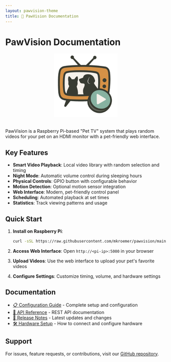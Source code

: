 ```yaml
---
layout: pawvision-theme
title: 🐾 PawVision Documentation
---
```


# PawVision Documentation

<div style="text-align: center; margin-bottom: 2rem;">
  <img src="pawvision.png" alt="PawVision Logo" height="200"/>
</div>

PawVision is a Raspberry Pi-based "Pet TV" system that plays random videos for your pet on an HDMI monitor with a pet-friendly web interface.

## Key Features

- **Smart Video Playback**: Local video library with random selection and timing
- **Night Mode**: Automatic volume control during sleeping hours
- **Physical Controls**: GPIO button with configurable behavior
- **Motion Detection**: Optional motion sensor integration
- **Web Interface**: Modern, pet-friendly control panel
- **Scheduling**: Automated playback at set times
- **Statistics**: Track viewing patterns and usage

## Quick Start

1. **Install on Raspberry Pi**:

   ```bash
   curl -sSL https://raw.githubusercontent.com/mkroemer/pawvision/main/install.sh | bash
   ```
2. **Access Web Interface**:
   Open `http://<pi-ip>:5000` in your browser
3. **Upload Videos**:
   Use the web interface to upload your pet's favorite videos
4. **Configure Settings**:
   Customize timing, volume, and hardware settings

## Documentation

- [📋 Configuration Guide](configuration.html) - Complete setup and configuration
- [🔌 API Reference](api.html) - REST API documentation
- [📝 Release Notes](releases.html) - Latest updates and changes
- [🛠️ Hardware Setup](hardware.md) - How to connect and configure hardware

## Support

For issues, feature requests, or contributions, visit our [GitHub repository](https://github.com/mkroemer/PawVision).
